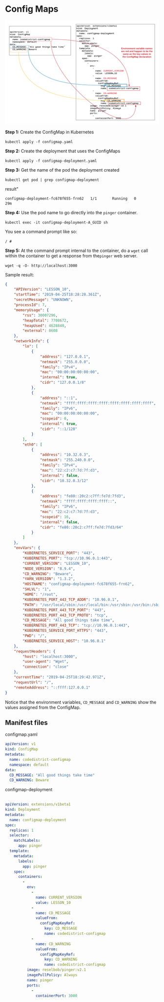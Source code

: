 # Config Maps

![Applying a ConfigMap](./images/configmap.png)

**Step 1:** Create the ConfigMap in Kubernetes

`kubectl apply -f configmap.yaml`

**Step 2:** Create the deployment that uses the ConfigMaps

`kubectl apply -f configmap-deployment.yaml`

**Step 3:** Get the name of the pod the deployment created

`kubectl get pod | grep configmap-deployment`

result"

```
configmap-deployment-fc678f655-frn62   1/1       Running   0          29m

```

**Step 4:** Use the pod name to go directly into the `pinger` container.

`kubectl exec -it configmap-deployment-A_GUID sh`

You see a command prompt like so:

`/ #`

**Step 5:** At the command prompt internal to the container, do a `wget` call within the container to get a response from the`pinger` web server.

`wget -q -O- http://localhost:3000`


Sample result:

```json
{
    "APIVersion": "LESSON_10",
    "startTime": "2019-04-25T18:28:28.361Z",
    "secretMessage": "UNKNOWN",
    "processId": 7,
    "memoryUsage": {
        "rss": 30007296,
        "heapTotal": 7708672,
        "heapUsed": 4628840,
        "external": 8608
    },
    "networkInfo": {
        "lo": [
            {
                "address": "127.0.0.1",
                "netmask": "255.0.0.0",
                "family": "IPv4",
                "mac": "00:00:00:00:00:00",
                "internal": true,
                "cidr": "127.0.0.1/8"
            },
            {
                "address": "::1",
                "netmask": "ffff:ffff:ffff:ffff:ffff:ffff:ffff:ffff",
                "family": "IPv6",
                "mac": "00:00:00:00:00:00",
                "scopeid": 0,
                "internal": true,
                "cidr": "::1/128"
            }
        ],
        "eth0": [
            {
                "address": "10.32.0.3",
                "netmask": "255.240.0.0",
                "family": "IPv4",
                "mac": "22:c2:c7:7d:7f:d3",
                "internal": false,
                "cidr": "10.32.0.3/12"
            },
            {
                "address": "fe80::20c2:c7ff:fe7d:7fd3",
                "netmask": "ffff:ffff:ffff:ffff::",
                "family": "IPv6",
                "mac": "22:c2:c7:7d:7f:d3",
                "scopeid": 16,
                "internal": false,
                "cidr": "fe80::20c2:c7ff:fe7d:7fd3/64"
            }
        ]
    },
    "envVars": {
        "KUBERNETES_SERVICE_PORT": "443",
        "KUBERNETES_PORT": "tcp://10.96.0.1:443",
        "CURRENT_VERSION": "LESSON_10",
        "NODE_VERSION": "8.9.4",
        "CD_WARNING": "Beware",
        "YARN_VERSION": "1.3.2",
        "HOSTNAME": "configmap-deployment-fc678f655-frn62",
        "SHLVL": "1",
        "HOME": "/root",
        "KUBERNETES_PORT_443_TCP_ADDR": "10.96.0.1",
        "PATH": "/usr/local/sbin:/usr/local/bin:/usr/sbin:/usr/bin:/sbin:/bin",
        "KUBERNETES_PORT_443_TCP_PORT": "443",
        "KUBERNETES_PORT_443_TCP_PROTO": "tcp",
        "CD_MESSAGE": "All good things take time",
        "KUBERNETES_PORT_443_TCP": "tcp://10.96.0.1:443",
        "KUBERNETES_SERVICE_PORT_HTTPS": "443",
        "PWD": "/",
        "KUBERNETES_SERVICE_HOST": "10.96.0.1"
    },
    "requestHeaders": {
        "host": "localhost:3000",
        "user-agent": "Wget",
        "connection": "close"
    },
    "currentTime": "2019-04-25T18:29:42.971Z",
    "requestUrl": "/",
    "remoteAddress": "::ffff:127.0.0.1"
}
```

Notice that the environment variables,  `CD_MESSAGE` and `CD_WARNING` show the values
assigned from the ConfigMap.

## Manifest files

configmap.yaml

```yaml
apiVersion: v1
kind: ConfigMap
metadata:
  name: codedistrict-configmap
  namespace: default
data:
  CD_MESSAGE: "All good things take time"
  CD_WARNING: Beware
```

configmap-deployment
```yaml

apiVersion: extensions/v1beta1
kind: Deployment
metadata:
  name: configmap-deployment
spec:
  replicas: 1
  selector:
    matchLabels:
      app: pinger
  template:
    metadata:
      labels:
        app: pinger
    spec:
      containers:
        -
          env:
            -
              name: CURRENT_VERSION
              value: LESSON_10
            -
              name: CD_MESSAGE
              valueFrom:
                configMapKeyRef:
                  key: CD_MESSAGE
                  name: codedistrict-configmap
            -
              name: CD_WARNING
              valueFrom:
                configMapKeyRef:
                  key: CD_WARNING
                  name: codedistrict-configmap
          image: reselbob/pinger:v2.1
          imagePullPolicy: Always
          name: pinger
          ports:
            -
              containerPort: 3000
```